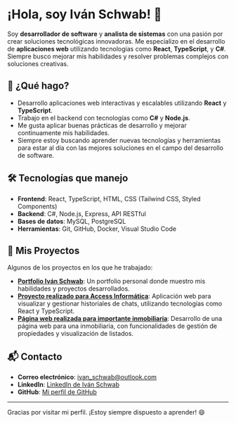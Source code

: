 # ¡Hola, soy Iván Schwab! 👋

Soy **desarrollador de software** y **analista de sistemas** con una pasión por crear soluciones tecnológicas innovadoras. Me especializo en el desarrollo de **aplicaciones web** utilizando tecnologías como **React**, **TypeScript**, y **C#**. Siempre busco mejorar mis habilidades y resolver problemas complejos con soluciones creativas.

## 🚀 ¿Qué hago?

- Desarrollo aplicaciones web interactivas y escalables utilizando **React** y **TypeScript**.
- Trabajo en el backend con tecnologías como **C#** y **Node.js**.
- Me gusta aplicar buenas prácticas de desarrollo y mejorar continuamente mis habilidades.
- Siempre estoy buscando aprender nuevas tecnologías y herramientas para estar al día con las mejores soluciones en el campo del desarrollo de software.

## 🛠️ Tecnologías que manejo

- **Frontend**: React, TypeScript, HTML, CSS (Tailwind CSS, Styled Components)
- **Backend**: C#, Node.js, Express, API RESTful
- **Bases de datos**: MySQL, PostgreSQL
- **Herramientas**: Git, GitHub, Docker, Visual Studio Code

## 📂 Mis Proyectos

Algunos de los proyectos en los que he trabajado:

- **[Portfolio Iván Schwab](https://github.com/IvanSchwab/portfolio-ivanschwab)**: Un portfolio personal donde muestro mis habilidades y proyectos desarrollados.
- **[Proyecto realizado para Access Informática](https://github.com/IvanSchwab/FrontHistorialChats_ProyectoAccess)**: Aplicación web para visualizar y gestionar historiales de chats, utilizando tecnologías como React y TypeScript.
- **[Página web realizada para importante inmobiliaria](https://github.com/IvanSchwab/Real-State-App)**: Desarrollo de una página web para una inmobiliaria, con funcionalidades de gestión de propiedades y visualización de listados.

## 📬 Contacto

- **Correo electrónico**: ivan_schwab@outlook.com
- **LinkedIn**: [LinkedIn de Iván Schwab](https://www.linkedin.com/in/iv%C3%A1n-schwab/)
- **GitHub**: [Mi perfil de GitHub](https://github.com/IvanSchwab)

---

Gracias por visitar mi perfil. ¡Estoy siempre dispuesto a aprender! 😄
